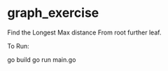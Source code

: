 # graph_exercise

Find the Longest Max distance From root further leaf.

To Run:

go build
go run main.go
